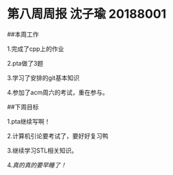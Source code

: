 # 第八周周报 沈子瑜 20188001


##本周工作

1.完成了cpp上的作业

2.pta做了3题

3.学习了安排的git基本知识

4.参加了acm周六的考试，重在参与。





##下周目标

1.pta继续写啊！

2.计算机引论要考试了，要好好复习鸭

3.继续学习STL相关知识。

4.*真的真的要早睡了！*
